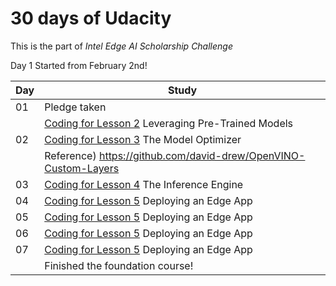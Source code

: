 
# 30 days of Udacity  

This is the part of *Intel Edge AI Scholarship Challenge*

Day 1 Started from February 2nd!

| Day  | Study |
| :--- | ------ |
|  01  | Pledge taken |
|      | [Coding for Lesson 2](https://github.com/sijoonlee/deep_learning/tree/master/Intel-Edge-AI-Challenge/Lesson2) Leveraging Pre-Trained Models |
|  02  | [Coding for Lesson 3]((https://github.com/sijoonlee/deep_learning/tree/master/Intel-Edge-AI-Challenge/Lesson3)) The Model Optimizer |
|      | Reference) https://github.com/david-drew/OpenVINO-Custom-Layers |
|  03  | [Coding for Lesson 4](https://github.com/sijoonlee/deep_learning/tree/master/Intel-Edge-AI-Challenge/Lesson4) The Inference Engine |
|  04  | [Coding for Lesson 5](https://github.com/sijoonlee/deep_learning/tree/master/Intel-Edge-AI-Challenge/Lesson5) Deploying an Edge App |
|  05  | [Coding for Lesson 5](https://github.com/sijoonlee/deep_learning/tree/master/Intel-Edge-AI-Challenge/Lesson5) Deploying an Edge App |
|  06  | [Coding for Lesson 5](https://github.com/sijoonlee/deep_learning/tree/master/Intel-Edge-AI-Challenge/Lesson5) Deploying an Edge App |
|  07  | [Coding for Lesson 5](https://github.com/sijoonlee/deep_learning/tree/master/Intel-Edge-AI-Challenge/Lesson5) Deploying an Edge App |
|      | Finished the foundation course! |